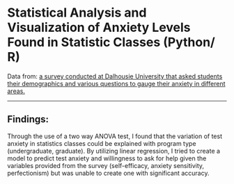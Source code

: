 # Statistical Analysis and Visualization of Anxiety Levels Found in Statistic Classes (Python/ R)
Data from: [a survey conducted at Dalhousie University that asked students their demographics and various questions to gauge their anxiety in different areas.](https://osf.io/nzhq6/files/osfstorage)
***
## Findings: 
Through the use of a two way ANOVA test, I found that the variation of test anxiety in statistics classes could be explained with program type (undergraduate, graduate). 
By utilizing linear regression, I tried to create a model to predict test anxiety and willingness to ask for help given the variables provided from the survey (self-efficacy, anxiety sensitivity, perfectionism) but was unable to create one with significant accuracy.
